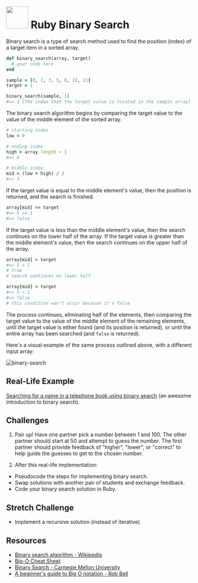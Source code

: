 # <img src="https://cloud.githubusercontent.com/assets/7833470/10899314/63829980-8188-11e5-8cdd-4ded5bcb6e36.png" height="60"> Ruby Binary Search

Binary search is a type of search method used to find the position (index) of a target item in a sorted array.

```ruby
def binary_search(array, target)
  # your code here
end

sample = [0, 1, 3, 5, 8, 13, 21]
target = 1

binary_search(sample, 1)
#=> 1 (the index that the target value is located in the sample array)
```

The binary search algorithm begins by comparing the target value to the value of the middle element of the sorted array.

```ruby
# starting index
low = 0

# ending index
high = array.length - 1
#=> 6

# middle index
mid = (low + high) / 2
#=> 3
```

If the target value is equal to the middle element's value, then the position is returned, and the search is finished.

```ruby
array[mid] == target
#=> 5 == 1
#=> false
```

If the target value is less than the middle element's value, then the search continues on the lower half of the array. If the target value is greater than the middle element's value, then the search continues on the upper half of the array.

```ruby
array[mid] > target
#=> 5 > 1
# true
# search continues on lower half

array[mid] < target
#=> 5 < 1
#=> false
# this condition won't occur because it's false
```

The process continues, eliminating half of the elements, then comparing the target value to the value of the middle element of the remaining elements, until the target value is either found (and its position is returned), or until the entire array has been searched (and `false` is returned).

Here's a visual example of the same process outlined above, with a different input array:

![binary-search](https://cloud.githubusercontent.com/assets/7833470/11384130/11ef7962-92c2-11e5-83cf-bb9d918446d9.png)

## Real-Life Example

<a href="https://study.cs50.net/binary_search" target="_blank">Searching for a name in a telephone book using binary search</a> (an awesome introduction to binary search).

## Challenges

1. Pair up! Have one partner pick a number between 1 and 100. The other partner should start at 50 and attempt to guess the number. The first partner should provide feedback of "higher", "lower", or "correct" to help guide the guesses to get to the chosen number.

2. After this real-life implementation:
  * Pseudocode the steps for implementing binary search.
  * Swap solutions with another pair of students and exchange feedback.
  * Code your binary search solution in Ruby.

## Stretch Challenge

* Implement a recursive solution (instead of iterative).

## Resources

* <a href="https://en.wikipedia.org/wiki/Binary_search_algorithm" target="_blank">Binary search algorithm - Wikipedia</a>
* <a href="http://bigocheatsheet.com" target="_blank">Big-O Cheat Sheet</a>
* <a href="http://www.cs.cmu.edu/~15110-f12/Unit05PtB-handout.pdf" target="_blank">Binary Search - Carnegie Mellon University</a>
* <a href="https://rob-bell.net/2009/06/a-beginners-guide-to-big-o-notation" target="_blank">A beginner's guide to Big O notation - Rob Bell</a>
